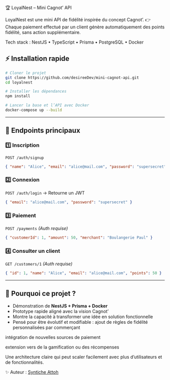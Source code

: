 
🏆 LoyalNest – Mini Cagnot’ API

LoyalNest est une mini API de fidélité inspirée du concept Cagnot’.
👉 Chaque paiement effectué par un client génère automatiquement des points fidélité, sans action supplémentaire.

Tech stack : NestJS • TypeScript • Prisma • PostgreSQL • Docker

## ⚡ Installation rapide

```bash
# Cloner le projet
git clone https://github.com/desireeDev/mini-cagnot-api.git
cd loyalnest

# Installer les dépendances
npm install

# Lancer la base et l’API avec Docker
docker-compose up --build
```
---

## 🔑 Endpoints principaux

### 1️⃣ Inscription

`POST /auth/signup`

```json
{ "name": "Alice", "email": "alice@mail.com", "password": "supersecret" }
```

### 2️⃣ Connexion

`POST /auth/login` → Retourne un JWT

```json
{ "email": "alice@mail.com", "password": "supersecret" }
```

### 3️⃣ Paiement

`POST /payments` *(Auth requise)*

```json
{ "customerId": 1, "amount": 50, "merchant": "Boulangerie Paul" }
```

### 4️⃣ Consulter un client

`GET /customers/1` *(Auth requise)*

```json
{ "id": 1, "name": "Alice", "email": "alice@mail.com", "points": 50 }
```

---

## 🌟 Pourquoi ce projet ?

* Démonstration de **NestJS + Prisma + Docker**
* Prototype rapide aligné avec la vision Cagnot’
* Montre la capacité à transformer une idée en solution fonctionnelle
* Pensé pour être évolutif et modifiable :
ajout de règles de fidélité personnalisées par commerçant

intégration de nouvelles sources de paiement

extension vers de la gamification ou des récompenses

Une architecture claire qui peut scaler facilement avec plus d’utilisateurs et de fonctionnalités.


✨ Auteur : [Syntiche Attoh](https://desyportfolio.netlify.app/)


